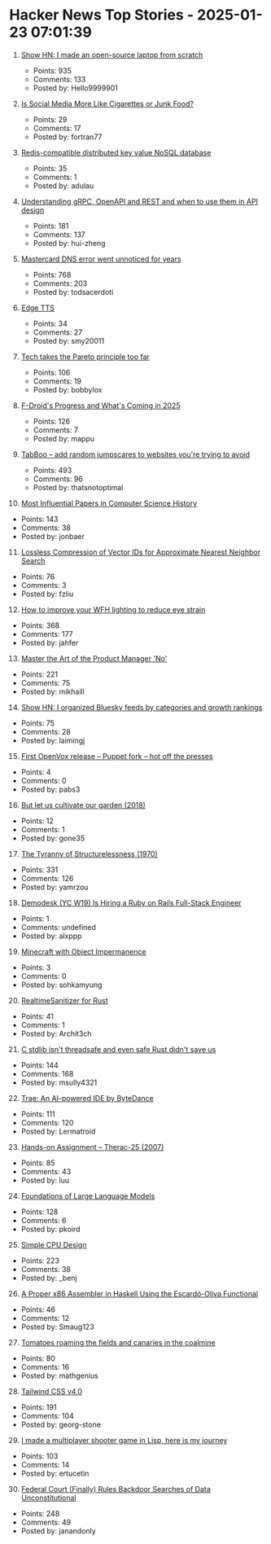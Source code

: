 # Hacker News Top Stories - 2025-01-23 07:01:39

1. [Show HN: I made an open-source laptop from scratch](https://www.byran.ee/posts/creation/)
   - Points: 935
   - Comments: 133
   - Posted by: Hello9999901

2. [Is Social Media More Like Cigarettes or Junk Food?](https://www.newyorker.com/culture/infinite-scroll/is-social-media-more-like-cigarettes-or-junk-food)
   - Points: 29
   - Comments: 17
   - Posted by: fortran77

3. [Redis-compatible distributed key value NoSQL database](https://kvrocks.apache.org/)
   - Points: 35
   - Comments: 1
   - Posted by: adulau

4. [Understanding gRPC, OpenAPI and REST and when to use them in API design](https://cloud.google.com/blog/products/api-management/understanding-grpc-openapi-and-rest-and-when-to-use-them)
   - Points: 181
   - Comments: 137
   - Posted by: hui-zheng

5. [Mastercard DNS error went unnoticed for years](https://krebsonsecurity.com/2025/01/mastercard-dns-error-went-unnoticed-for-years/)
   - Points: 768
   - Comments: 203
   - Posted by: todsacerdoti

6. [Edge TTS](https://github.com/rany2/edge-tts)
   - Points: 34
   - Comments: 27
   - Posted by: smy20011

7. [Tech takes the Pareto principle too far](https://bobbylox.com/blog/tech-takes-the-pareto-principle-too-far/)
   - Points: 106
   - Comments: 19
   - Posted by: bobbylox

8. [F-Droid's Progress and What's Coming in 2025](https://f-droid.org/2025/01/21/a-look-back-at-2024-f-droids-progress-and-whats-coming-in-2025.html)
   - Points: 126
   - Comments: 7
   - Posted by: mappu

9. [TabBoo – add random jumpscares to websites you're trying to avoid](https://tabboo.xyz/)
   - Points: 493
   - Comments: 96
   - Posted by: thatsnotoptimal

10. [Most Influential Papers in Computer Science History](https://terriblesoftware.org/2025/01/22/the-7-most-influential-papers-in-computer-science-history/)
   - Points: 143
   - Comments: 38
   - Posted by: jonbaer

11. [Lossless Compression of Vector IDs for Approximate Nearest Neighbor Search](https://arxiv.org/abs/2501.10479)
   - Points: 76
   - Comments: 3
   - Posted by: fzliu

12. [How to improve your WFH lighting to reduce eye strain](https://rustle.ca/posts/articles/work-from-home-lighting)
   - Points: 368
   - Comments: 177
   - Posted by: jahfer

13. [Master the Art of the Product Manager 'No'](https://LetsNotDoThat.com)
   - Points: 221
   - Comments: 75
   - Posted by: mikhaill

14. [Show HN: I organized Bluesky feeds by categories and growth rankings](https://www.bskyinfo.com/feeds/)
   - Points: 75
   - Comments: 28
   - Posted by: laimingj

15. [First OpenVox release – Puppet fork – hot off the presses](https://voxpupuli.org/blog/2025/01/21/openvox-release/)
   - Points: 4
   - Comments: 0
   - Posted by: pabs3

16. [But let us cultivate our garden (2018)](https://themillions.com/2018/11/but-let-us-cultivate-our-garden.html)
   - Points: 12
   - Comments: 1
   - Posted by: gone35

17. [The Tyranny of Structurelessness (1970)](https://www.jofreeman.com/joreen/tyranny.htm)
   - Points: 331
   - Comments: 126
   - Posted by: yamrzou

18. [Demodesk (YC W19) Is Hiring a Ruby on Rails Full-Stack Engineer](https://demodesk.com/careers?utm_source=hn)
   - Points: 1
   - Comments: undefined
   - Posted by: alxppp

19. [Minecraft with Object Impermanence](https://www.aiweirdness.com/minecraft-with-object-impermanence/)
   - Points: 3
   - Comments: 0
   - Posted by: sohkamyung

20. [RealtimeSanitizer for Rust](https://steck.tech/posts/rtsan-in-rust/)
   - Points: 41
   - Comments: 1
   - Posted by: Archit3ch

21. [C stdlib isn't threadsafe and even safe Rust didn't save us](https://www.edgedb.com/blog/c-stdlib-isn-t-threadsafe-and-even-safe-rust-didn-t-save-us)
   - Points: 144
   - Comments: 168
   - Posted by: msully4321

22. [Trae: An AI-powered IDE by ByteDance](https://www.trae.ai/home)
   - Points: 111
   - Comments: 120
   - Posted by: Lermatroid

23. [Hands-on Assignment – Therac-25 (2007)](http://web.mit.edu/6.033/2007/wwwdocs/assignments/handson-therac.html)
   - Points: 85
   - Comments: 43
   - Posted by: luu

24. [Foundations of Large Language Models](https://arxiv.org/abs/2501.09223)
   - Points: 128
   - Comments: 6
   - Posted by: pkoird

25. [Simple CPU Design](http://simplecpudesign.com/)
   - Points: 223
   - Comments: 38
   - Posted by: _benj

26. [A Proper x86 Assembler in Haskell Using the Escardó-Oliva Functional](http://blog.vmchale.com/article/escardo-oliva-functional)
   - Points: 46
   - Comments: 12
   - Posted by: Smaug123

27. [Tomatoes roaming the fields and canaries in the coalmine](http://deevybee.blogspot.com/2025/01/tomatoes-roaming-fields-and-canaries-in.html)
   - Points: 80
   - Comments: 16
   - Posted by: mathgenius

28. [Tailwind CSS v4.0](https://tailwindcss.com/blog/tailwindcss-v4)
   - Points: 191
   - Comments: 104
   - Posted by: georg-stone

29. [I made a multiplayer shooter game in Lisp, here is my journey](https://ertu.dev/posts/i-made-an-online-shooter-game-in-lisp/)
   - Points: 103
   - Comments: 14
   - Posted by: ertucetin

30. [Federal Court (Finally) Rules Backdoor Searches of Data Unconstitutional](https://www.eff.org/deeplinks/2025/01/victory-federal-court-finally-rules-backdoor-searches-702-data-unconstitutional)
   - Points: 248
   - Comments: 49
   - Posted by: janandonly

